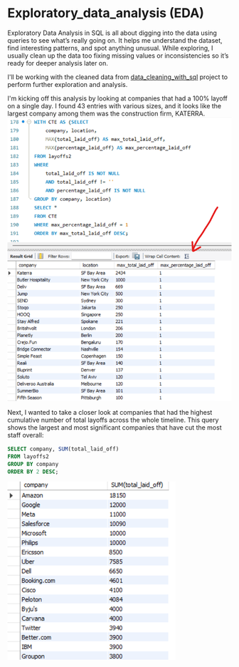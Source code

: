 # Exploratory_data_analysis (EDA)

Exploratory Data Analysis in SQL is all about digging into the data using queries to see what’s really going on. It helps me understand the dataset, find interesting patterns, and spot anything unusual. While exploring, I usually clean up the data too fixing missing values or inconsistencies so it’s ready for deeper analysis later on.

I'll be working with the cleaned data from [data_cleaning_with_sql](https://github.com/Hayat-Halabi/data_cleaning_with_sql/tree/main) project to perform further exploration and analysis.

I'm kicking off this analysis by looking at companies that had a 100% layoff on a single day. I found 43 entries with various sizes, and it looks like the largest company among them was the construction firm, KATERRA.
![image alt](https://github.com/Hayat-Halabi/Exploratory_data_analysis/blob/main/ss10.png?raw=true)

Next, I wanted to take a closer look at companies that had the highest cumulative number of total layoffs across the whole timeline. This query shows the largest and most significant companies that have cut the most staff overall:
```sql
SELECT company, SUM(total_laid_off)
FROM layoffs2
GROUP BY company
ORDER BY 2 DESC;
``` 
![image alt](https://github.com/Hayat-Halabi/Exploratory_data_analysis/blob/main/ss11.png?raw=true)
